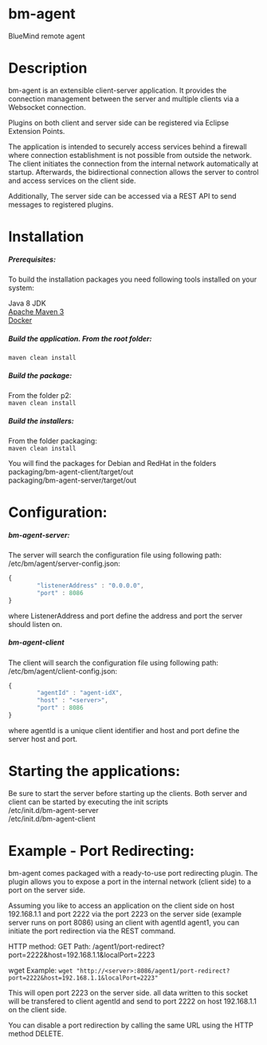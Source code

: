 # bm-agent
BlueMind remote agent

# Description
bm-agent is an extensible client-server application.
It provides the connection management between the server and multiple clients via a Websocket connection.

Plugins on both client and server side can be registered via Eclipse Extension Points.

The application is intended to securely access services behind a firewall where connection establishment is not possible from outside the network.
The client initiates the connection from the internal network automatically at startup. 
Afterwards, the bidirectional connection allows the server to control and access services on the client side.

Additionally, The server side can be accessed via a REST API to send messages to registered plugins.

# Installation

##### Prerequisites:

To build the installation packages you need following tools installed on your system:

Java 8 JDK  
[Apache Maven 3](https://maven.apache.org/)  
[Docker](https://www.docker.com/)

##### Build the application.  From the root folder:  
```maven clean install```

##### Build the package:
From the folder p2:  
```maven clean install```

##### Build the installers:
From the folder packaging:  
```maven clean install```

You will find the packages for Debian and RedHat in the folders  
packaging/bm-agent-client/target/out  
packaging/bm-agent-server/target/out

# Configuration:

##### bm-agent-server:
The server will search the configuration file using following path:
/etc/bm/agent/server-config.json:
```javascript
{
		"listenerAddress" : "0.0.0.0",
		"port" : 8086
}
```
where ListenerAddress and port define the address and port the server should listen on.
##### bm-agent-client
The client will search the configuration file using following path:
/etc/bm/agent/client-config.json:
```javascript
{
		"agentId" : "agent-idX",
		"host" : "<server>",
		"port" : 8086
}
```
where agentId is a unique client identifier and host and port define the server host and port.

# Starting the applications:

Be sure to start the server before starting up the clients.
Both server and client can be started by executing the init scripts  
/etc/init.d/bm-agent-server  
/etc/init.d/bm-agent-client

# Example - Port Redirecting:

bm-agent comes packaged with a ready-to-use port redirecting plugin. The plugin allows you to expose a port in the internal network (client side)
to a port on the server side.

Assuming you like to access an application on the client side on host 192.168.1.1 and port 2222 via the port 2223 on the server side (example server runs on port 8086) using an client with agentId agent1, you can initiate the port redirection via the REST command.

HTTP method: GET
Path: /agent1/port-redirect?port=2222&host=192.168.1.1&localPort=2223 

wget Example:
```wget "http://<server>:8086/agent1/port-redirect?port=2222&host=192.168.1.1&localPort=2223"```

This will open port 2223 on the server side. all data written to this socket will be transfered to client agentId and send to port 2222 on host 192.168.1.1 on the client side.

You can disable a port redirection by calling the same URL using the HTTP method DELETE.

